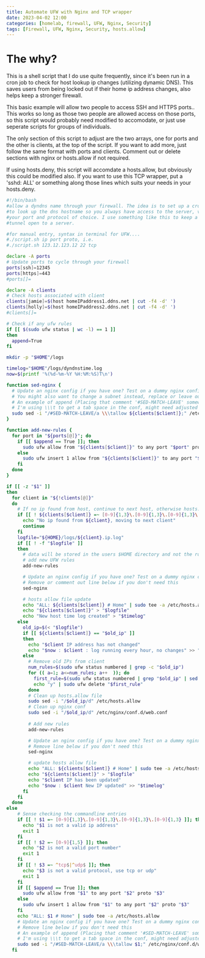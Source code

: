 ```yaml
---
title: Automate UFW with Nginx and TCP wrapper
date: 2023-04-02 12:00
categories: [homelab, firewall, UFW, Nginx, Security]
tags: [Firewall, UFW, Nginx, Security, hosts.allow]
---
```


# The why?

This is a shell script that I do use quite frequently, since it's been run in a cron job to check for host lookup ip changes (utilizing dynamic DNS).
This saves users from being locked out if their home ip address changes, also helps keep a stronger firewall.

This basic example will allow two people to access SSH and HTTPS ports.. This works so long as those two people are allowed access on those ports, so this script would probably need modified to accomodate, or just use seperate scripts for groups of individuals.

The only section of this script to adjust are the two arrays, one for ports and the other is clients, at the top of the script. If you want to add more, just follow the same format with ports and clients. Comment out or delete sections with nginx or hosts.allow if not required.

If using hosts.deny, this script will accomdate a hosts.allow, but obviously this could be modified also. If you want to use this TCP wrapper, put a 'sshd: ALL' or something along those lines which suits your needs in your hosts.deny.


```bash
#!/bin/bash
#allow a dyndns name through your firewall. The idea is to set up a crontab
#to look up the dns hostname so you always have access to the server, via
#your port and protocol of choice. I use something like this to keep a VPN
#tunnel open to a server.

#for manual entry, syntax in terminal for UFW....
#./script.sh ip port proto, i.e.
#./script.sh 123.12.123.12 22 tcp

declare -A ports
# Update ports to cycle through your firewall
ports[ssh]=12345
ports[https]=443
#ports[]=

declare -A clients
# Check hosts associated with client
clients[jamie]=$(host homeIPaddress1.ddns.net | cut -f4 -d' ')
clients[holly]=$(host homeIPaddress2.ddns.net | cut -f4 -d' ')
#clients[]=

# Check if any ufw rules
if [[ $(sudo ufw status | wc -l) == 1 ]]
then
  append=True
fi

mkdir -p "$HOME"/logs

timelog="$HOME"/logs/dyndnstime.log
now=$(printf '%(%d-%m-%Y %H:%M:%S)T\n')

function sed-nginx {
  # Update an nginx config if you have one? Test on a dummy nginx config beforehand.
  # You might also want to change a subnet instead, replace or leave out entirely
  # An example of append (Placing that comment '#SED-MATCH-LEAVE' somewhere in your nginx config file (server block))
  # I'm using \\\t to get a tab space in the conf, might need adjusted
  sudo sed -i "/#SED-MATCH-LEAVE/a \\\tallow ${clients[$client]};" /etc/nginx/conf.d/web.conf
}

function add-new-rules {
  for port in "${ports[@]}"; do
    if [[ $append == True ]]; then
      sudo ufw allow from "${clients[$client]}" to any port "$port" proto tcp
    else
      sudo ufw insert 1 allow from "${clients[$client]}" to any port "$port" proto tcp
    fi
  done
}

if [[ -z "$1" ]]
then
  for client in "${!clients[@]}"
  do
    # If no ip found from host, continue to next host, otherwise hosts.allow may fill with junk
    if [[ ! ${clients[$client]} =~ [0-9]{1,3}\.[0-9]{1,3}\.[0-9]{1,3}\.[0-9]{1,3} ]]; then
      echo "No ip found from ${client}, moving to next client"
      continue
    fi
    logfile="${HOME}/logs/${client}.ip.log"
    if [[ ! -f "$logfile" ]]
    then
      # data will be stored in the users $HOME directory and not the root directory.
      # add new UFW rules
      add-new-rules

      # Update an nginx config if you have one? Test on a dummy nginx config beforehand.
      # Remove or comment out line below if you don't need this
      sed-nginx

      # hosts allow file update
      echo "ALL: ${clients[$client]} # Home" | sudo tee -a /etc/hosts.allow
      echo "${clients[$client]}" > "$logfile"
      echo "New host time log created" > "$timelog"
    else
      old_ip=$(< "$logfile")
      if [[ ${clients[$client]} == "$old_ip" ]]
      then
        echo "$client IP address has not changed"
        echo "$now : $client : log running every hour, no changes" >> "$timelog"
      else
        # Remove old IPs from client
        num_rules=$(sudo ufw status numbered | grep -c "$old_ip")
        for (( a=1; a<=num_rules; a++  )); do
          first_rule=$(sudo ufw status numbered | grep "$old_ip" | sed -En "1s/.*([0-9]+)\].*/\1/p")
          echo "y" | sudo ufw delete "$first_rule"
        done
        # Clean up hosts.allow file
        sudo sed -i "/$old_ip/d" /etc/hosts.allow
        # Clean up nginx conf
        sudo sed -i "/$old_ip/d" /etc/nginx/conf.d/web.conf
        
        # Add new rules
        add-new-rules

        # Update an nginx config if you have one? Test on a dummy nginx config beforehand. You might change to many ip addresses with this command.
        # Remove line below if you don't need this
        sed-nginx

        # update hosts allow file
        echo "ALL: ${clients[$client]} # Home" | sudo tee -a /etc/hosts.allow
        echo "${clients[$client]}" > "$logfile"
        echo "$client IP has been updated"
        echo "$now : $client New IP updated" >> "$timelog"
      fi
    fi
  done
else
    # Sense checking the commandline entries
    if [[ ! $1 =~ [0-9]{1,3}\.[0-9]{1,3}\.[0-9]{1,3}\.[0-9]{1,3} ]]; then
      echo "$1 is not a valid ip address"
      exit 1
    fi
    if [[ ! $2 =~ [0-9]{1,5} ]]; then
      echo "$2 is not a valid port number"
      exit 1
    fi
    if [[ ! $3 =~ ^tcp$|^udp$ ]]; then
      echo "$3 is not a valid protocol, use tcp or udp"
      exit 1
    fi 
    if [[ $append == True ]]; then
      sudo ufw allow from "$1" to any port "$2" proto "$3"
    else
      sudo ufw insert 1 allow from "$1" to any port "$2" proto "$3"
    fi
    echo "ALL: $1 # Home" | sudo tee -a /etc/hosts.allow
    # Update an nginx config if you have one? Test on a dummy nginx config beforehand.
    # Remove line below if you don't need this
    # An example of append (Placing that comment '#SED-MATCH-LEAVE' somewhere in your nginx config file (server block))
    # I'm using \\\t to get a tab space in the conf, might need adjusted
    sudo sed -i "/#SED-MATCH-LEAVE/a \\\tallow $1;" /etc/nginx/conf.d/web.conf
  fi
```